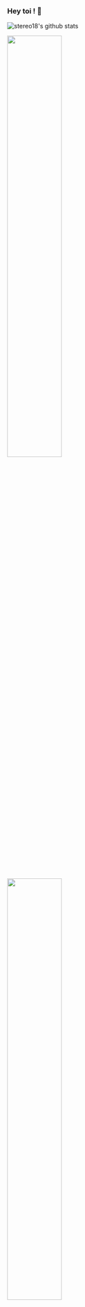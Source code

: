 ### Hey toi ! 👋

![stereo18's github stats](https://github-readme-stats.vercel.app/api?username=stereo18&count_private=true)

<img src="https://github-readme-stats.vercel.app/api?username=stereo18&count_private=true" width="50%">

<img src="https://github-readme-stats.vercel.app/api/top-langs/?username=stereo18&layout=compact" width="50%">

